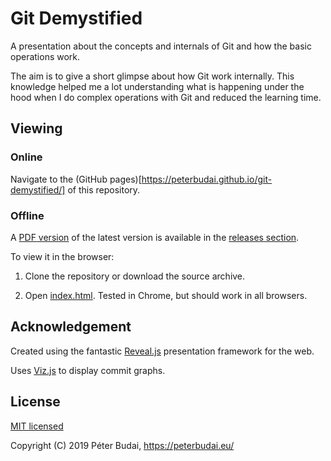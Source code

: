 # Git Demystified

A presentation about the concepts and internals of Git and how the basic operations work.

The aim is to give a short glimpse about how Git work internally. This knowledge helped me a lot understanding
what is happening under the hood when I do complex operations with Git and reduced the learning time.

## Viewing

### Online

Navigate to the (GitHub pages)[https://peterbudai.github.io/git-demystified/] of this repository.

### Offline

A [PDF version](https://github.com/peterbudai/git-demystified/releases/download/20190206/git-demystified-20190206.pdf) of the latest version is available in the [releases section](releases).

To view it in the browser:

1. Clone the repository or download the source archive.

2. Open [index.html](index.html). Tested in Chrome, but should work in all browsers.

## Acknowledgement

Created using the fantastic [Reveal.js](https://revealjs.com/) presentation framework for the web.

Uses [Viz.js](http://viz-js.com/) to display commit graphs.

## License

[MIT licensed](LICENSE.md)

Copyright (C) 2019 Péter Budai, https://peterbudai.eu/

